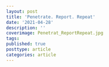 ```yaml
---
layout: post
title: 'Penetrate. Report. Repeat'
date: '2021-04-28'
description: ''
coverimage: Penetrat_ReportRepeat.jpg
tags: 
published: true
posttype: article
categories: article
---
```

